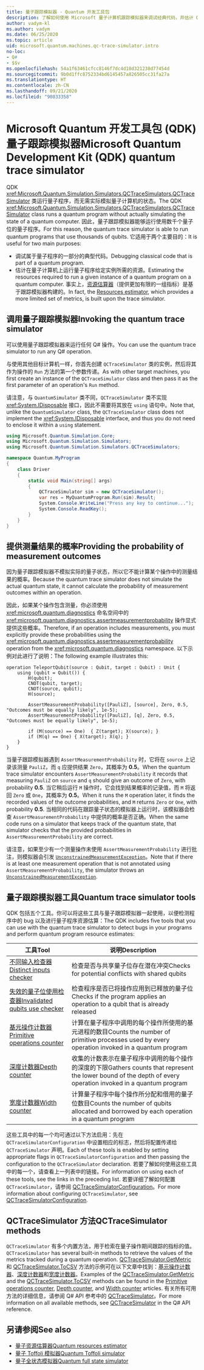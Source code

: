 ```yaml
---
title: 量子跟踪模拟器 - Quantum 开发工具包
description: 了解如何使用 Microsoft 量子计算机跟踪模拟器来调试经典代码，并估计 Q# 程序的资源要求。
author: vadym-kl
ms.author: vadym
ms.date: 06/25/2020
ms.topic: article
uid: microsoft.quantum.machines.qc-trace-simulator.intro
no-loc:
- Q#
- $$v
ms.openlocfilehash: 54a1f63461cfcc8146f7dc4d18d321238d77454d
ms.sourcegitcommit: 9b0d1ffc8752334bd6145457a826505cc31fa27a
ms.translationtype: HT
ms.contentlocale: zh-CN
ms.lasthandoff: 09/21/2020
ms.locfileid: "90833358"
---
```

# <a name="microsoft-quantum-development-kit-qdk-quantum-trace-simulator"></a><span data-ttu-id="5c223-103">Microsoft Quantum 开发工具包 (QDK) 量子跟踪模拟器</span><span class="sxs-lookup"><span data-stu-id="5c223-103">Microsoft Quantum Development Kit (QDK) quantum trace simulator</span></span>

<span data-ttu-id="5c223-104">QDK <xref:Microsoft.Quantum.Simulation.Simulators.QCTraceSimulators.QCTraceSimulator> 类运行量子程序，而无需实际模拟量子计算机的状态。</span><span class="sxs-lookup"><span data-stu-id="5c223-104">The QDK <xref:Microsoft.Quantum.Simulation.Simulators.QCTraceSimulators.QCTraceSimulator> class runs a quantum program without actually simulating the state of a quantum computer.</span></span> <span data-ttu-id="5c223-105">因此，量子跟踪模拟器能够运行使用数千个量子位的量子程序。</span><span class="sxs-lookup"><span data-stu-id="5c223-105">For this reason, the quantum trace simulator is able to run quantum programs that use thousands of qubits.</span></span>  <span data-ttu-id="5c223-106">它适用于两个主要目的：</span><span class="sxs-lookup"><span data-stu-id="5c223-106">It is useful for two main purposes:</span></span> 

* <span data-ttu-id="5c223-107">调试属于量子程序的一部分的典型代码。</span><span class="sxs-lookup"><span data-stu-id="5c223-107">Debugging classical code that is part of a quantum program.</span></span> 
* <span data-ttu-id="5c223-108">估计在量子计算机上运行量子程序给定实例所需的资源。</span><span class="sxs-lookup"><span data-stu-id="5c223-108">Estimating the resources required to run a given instance of a quantum program on a quantum computer.</span></span> <span data-ttu-id="5c223-109">事实上，[资源估算器](xref:microsoft.quantum.machines.resources-estimator)（提供更加有限的一组指标）是基于跟踪模拟器构建的。</span><span class="sxs-lookup"><span data-stu-id="5c223-109">In fact, the [Resources estimator](xref:microsoft.quantum.machines.resources-estimator), which provides a more limited set of metrics, is built upon the trace simulator.</span></span>

## <a name="invoking-the-quantum-trace-simulator"></a><span data-ttu-id="5c223-110">调用量子跟踪模拟器</span><span class="sxs-lookup"><span data-stu-id="5c223-110">Invoking the quantum trace simulator</span></span>

<span data-ttu-id="5c223-111">可以使用量子跟踪模拟器来运行任何 Q# 操作。</span><span class="sxs-lookup"><span data-stu-id="5c223-111">You can use the quantum trace simulator to run any Q# operation.</span></span>

<span data-ttu-id="5c223-112">与使用其他目标计算机一样，你首先创建 `QCTraceSimulator` 类的实例，然后将其作为操作的 `Run` 方法的第一个参数传递。</span><span class="sxs-lookup"><span data-stu-id="5c223-112">As with other target machines, you first create an instance of the `QCTraceSimulator` class and then pass it as the first parameter of an operation's `Run` method.</span></span>

<span data-ttu-id="5c223-113">请注意，与 `QuantumSimulator` 类不同，`QCTraceSimulator` 类不实现 <xref:System.IDisposable> 接口，因此不需要将其放在 `using` 语句中。</span><span class="sxs-lookup"><span data-stu-id="5c223-113">Note that, unlike the `QuantumSimulator` class, the `QCTraceSimulator` class does not implement the <xref:System.IDisposable> interface, and thus you do not need to enclose it within a `using` statement.</span></span>

```csharp
using Microsoft.Quantum.Simulation.Core;
using Microsoft.Quantum.Simulation.Simulators;
using Microsoft.Quantum.Simulation.Simulators.QCTraceSimulators;

namespace Quantum.MyProgram
{
    class Driver
    {
        static void Main(string[] args)
        {
            QCTraceSimulator sim = new QCTraceSimulator();
            var res = MyQuantumProgram.Run(sim).Result;
            System.Console.WriteLine("Press any key to continue...");
            System.Console.ReadKey();
        }
    }
}
```

## <a name="providing-the-probability-of-measurement-outcomes"></a><span data-ttu-id="5c223-114">提供测量结果的概率</span><span class="sxs-lookup"><span data-stu-id="5c223-114">Providing the probability of measurement outcomes</span></span>

<span data-ttu-id="5c223-115">因为量子跟踪模拟器不模拟实际的量子状态，所以它不能计算某个操作中的测量结果的概率。</span><span class="sxs-lookup"><span data-stu-id="5c223-115">Because the quantum trace simulator does not simulate the actual quantum state, it cannot calculate the probability of measurement outcomes within an operation.</span></span> 

<span data-ttu-id="5c223-116">因此，如果某个操作包含测量，你必须使用 <xref:microsoft.quantum.diagnostics> 命名空间中的 <xref:microsoft.quantum.diagnostics.assertmeasurementprobability> 操作显式提供这些概率。</span><span class="sxs-lookup"><span data-stu-id="5c223-116">Therefore, if an operation includes measurements, you must explicitly provide these probabilities using the <xref:microsoft.quantum.diagnostics.assertmeasurementprobability> operation from the <xref:microsoft.quantum.diagnostics> namespace.</span></span> <span data-ttu-id="5c223-117">以下示例对此进行了说明：</span><span class="sxs-lookup"><span data-stu-id="5c223-117">The following example illustrates this:</span></span>

```qsharp
operation TeleportQubit(source : Qubit, target : Qubit) : Unit {
    using (qubit = Qubit()) {
        H(qubit);
        CNOT(qubit, target);
        CNOT(source, qubit);
        H(source);

        AssertMeasurementProbability([PauliZ], [source], Zero, 0.5, "Outcomes must be equally likely", 1e-5);
        AssertMeasurementProbability([PauliZ], [q], Zero, 0.5, "Outcomes must be equally likely", 1e-5);

        if (M(source) == One)  { Z(target); X(source); }
        if (M(q) == One) { X(target); X(q); }
    }
}
```

<span data-ttu-id="5c223-118">当量子跟踪模拟器遇到 `AssertMeasurementProbability` 时，它将在 `source` 上记录该测量 `PauliZ`，而 `q` 应提供结果 `Zero`，其概率为 **0.5**。</span><span class="sxs-lookup"><span data-stu-id="5c223-118">When the quantum trace simulator encounters `AssertMeasurementProbability` it records that measuring `PauliZ` on `source` and `q` should give an outcome of `Zero`, with probability **0.5**.</span></span> <span data-ttu-id="5c223-119">当它稍后运行 `M` 操作时，它会找到结果概率的记录值，而 `M` 将返回 `Zero` 或 `One`，其概率为 **0.5**。</span><span class="sxs-lookup"><span data-stu-id="5c223-119">When it runs the `M` operation later, it finds the recorded values of the outcome probabilities, and `M` returns `Zero` or `One`, with probability **0.5**.</span></span> <span data-ttu-id="5c223-120">当相同的代码在跟踪量子状态的模拟器上运行时，该模拟器会检查 `AssertMeasurementProbability` 中提供的概率是否正确。</span><span class="sxs-lookup"><span data-stu-id="5c223-120">When the same code runs on a simulator that keeps track of the quantum state, that simulator checks that the provided probabilities in `AssertMeasurementProbability` are correct.</span></span>

<span data-ttu-id="5c223-121">请注意，如果至少有一个测量操作未使用 `AssertMeasurementProbability` 进行批注，则模拟器会引发 [`UnconstrainedMeasurementException`](https://docs.microsoft.com/dotnet/api/microsoft.quantum.simulation.simulators.qctracesimulators.unconstrainedmeasurementexception)。</span><span class="sxs-lookup"><span data-stu-id="5c223-121">Note that if there is at least one measurement operation that is not annotated using `AssertMeasurementProbability`, the simulator throws an [`UnconstrainedMeasurementException`](https://docs.microsoft.com/dotnet/api/microsoft.quantum.simulation.simulators.qctracesimulators.unconstrainedmeasurementexception).</span></span>

## <a name="quantum-trace-simulator-tools"></a><span data-ttu-id="5c223-122">量子跟踪模拟器工具</span><span class="sxs-lookup"><span data-stu-id="5c223-122">Quantum trace simulator tools</span></span>

<span data-ttu-id="5c223-123">QDK 包括五个工具。你可以将这些工具与量子跟踪模拟器一起使用，以便检测程序中的 bug 以及进行量子程序资源估算：</span><span class="sxs-lookup"><span data-stu-id="5c223-123">The QDK includes five tools that you can use with the quantum trace simulator to detect bugs in your programs and perform quantum program resource estimates:</span></span> 

|<span data-ttu-id="5c223-124">工具</span><span class="sxs-lookup"><span data-stu-id="5c223-124">Tool</span></span> | <span data-ttu-id="5c223-125">说明</span><span class="sxs-lookup"><span data-stu-id="5c223-125">Description</span></span> |
|-----| -----|
|[<span data-ttu-id="5c223-126">不同输入检查器</span><span class="sxs-lookup"><span data-stu-id="5c223-126">Distinct inputs checker</span></span>](xref:microsoft.quantum.machines.qc-trace-simulator.distinct-inputs) |<span data-ttu-id="5c223-127">检查是否与共享量子位存在潜在冲突</span><span class="sxs-lookup"><span data-stu-id="5c223-127">Checks for potential conflicts with shared qubits</span></span> |
|[<span data-ttu-id="5c223-128">失效的量子位使用检查器</span><span class="sxs-lookup"><span data-stu-id="5c223-128">Invalidated qubits use checker</span></span>](xref:microsoft.quantum.machines.qc-trace-simulator.invalidated-qubits)  |<span data-ttu-id="5c223-129">检查程序是否已将操作应用到已释放的量子位</span><span class="sxs-lookup"><span data-stu-id="5c223-129">Checks if the program applies an operation to a qubit that is already released</span></span> |
|[<span data-ttu-id="5c223-130">基元操作计数器</span><span class="sxs-lookup"><span data-stu-id="5c223-130">Primitive operations counter</span></span>](xref:microsoft.quantum.machines.qc-trace-simulator.primitive-counter)  | <span data-ttu-id="5c223-131">计算在量子程序中调用的每个操作所使用的基元进程的数目</span><span class="sxs-lookup"><span data-stu-id="5c223-131">Counts the number of primitive processes used by every operation invoked in a quantum program</span></span>  |
|[<span data-ttu-id="5c223-132">深度计数器</span><span class="sxs-lookup"><span data-stu-id="5c223-132">Depth counter</span></span>](xref:microsoft.quantum.machines.qc-trace-simulator.depth-counter)  |<span data-ttu-id="5c223-133">收集的计数表示在量子程序中调用的每个操作的深度的下限</span><span class="sxs-lookup"><span data-stu-id="5c223-133">Gathers counts that represent the lower bound of the depth of every operation invoked in a quantum program</span></span>   |
|[<span data-ttu-id="5c223-134">宽度计数器</span><span class="sxs-lookup"><span data-stu-id="5c223-134">Width counter</span></span>](xref:microsoft.quantum.machines.qc-trace-simulator.width-counter)  |<span data-ttu-id="5c223-135">计算量子程序中每个操作所分配和借用的量子位数目</span><span class="sxs-lookup"><span data-stu-id="5c223-135">Counts the number of qubits allocated and borrowed by each operation in a quantum program</span></span> |

<span data-ttu-id="5c223-136">这些工具中的每一个均可通过以下方法启用：先在 `QCTraceSimulatorConfiguration` 中设置相应的标志，然后将配置传递给 `QCTraceSimulator` 声明。</span><span class="sxs-lookup"><span data-stu-id="5c223-136">Each of these tools is enabled by setting appropriate flags in `QCTraceSimulatorConfiguration` and then passing the configuration to the `QCTraceSimulator` declaration.</span></span> <span data-ttu-id="5c223-137">若要了解如何使用这些工具中的每一个，请查看上一列表中的链接。</span><span class="sxs-lookup"><span data-stu-id="5c223-137">For information on using each of these tools, see the links in the preceding list.</span></span> <span data-ttu-id="5c223-138">若要详细了解如何配置 `QCTraceSimulator`，请参阅 [QCTraceSimulatorConfiguration](xref:Microsoft.Quantum.Simulation.Simulators.QCTraceSimulators.QCTraceSimulatorConfiguration)。</span><span class="sxs-lookup"><span data-stu-id="5c223-138">For more information about configuring `QCTraceSimulator`, see [QCTraceSimulatorConfiguration](xref:Microsoft.Quantum.Simulation.Simulators.QCTraceSimulators.QCTraceSimulatorConfiguration).</span></span>

## <a name="qctracesimulator-methods"></a><span data-ttu-id="5c223-139">QCTraceSimulator 方法</span><span class="sxs-lookup"><span data-stu-id="5c223-139">QCTraceSimulator methods</span></span>

<span data-ttu-id="5c223-140">`QCTraceSimulator` 有多个内置方法，用于检索在量子操作期间跟踪的指标的值。</span><span class="sxs-lookup"><span data-stu-id="5c223-140">`QCTraceSimulator` has several built-in methods to retrieve the values of the metrics tracked during a quantum operation.</span></span> <span data-ttu-id="5c223-141">[QCTraceSimulator.GetMetric](https://docs.microsoft.com/dotnet/api/microsoft.quantum.simulation.simulators.qctracesimulators.qctracesimulator.getmetric) 和 [QCTraceSimulator.ToCSV](https://docs.microsoft.com/dotnet/api/microsoft.quantum.simulation.simulators.qctracesimulators.qctracesimulator.tocsv) 方法的示例可在以下文章中找到：[基元操作计数器](xref:microsoft.quantum.machines.qc-trace-simulator.primitive-counter)、[深度计数器](xref:microsoft.quantum.machines.qc-trace-simulator.depth-counter)和[宽度计数器](xref:microsoft.quantum.machines.qc-trace-simulator.width-counter)。</span><span class="sxs-lookup"><span data-stu-id="5c223-141">Examples of the [QCTraceSimulator.GetMetric](https://docs.microsoft.com/dotnet/api/microsoft.quantum.simulation.simulators.qctracesimulators.qctracesimulator.getmetric) and the [QCTraceSimulator.ToCSV](https://docs.microsoft.com/dotnet/api/microsoft.quantum.simulation.simulators.qctracesimulators.qctracesimulator.tocsv) methods can be found in the [Primitive operations counter](xref:microsoft.quantum.machines.qc-trace-simulator.primitive-counter), [Depth counter](xref:microsoft.quantum.machines.qc-trace-simulator.depth-counter), and [Width counter](xref:microsoft.quantum.machines.qc-trace-simulator.width-counter) articles.</span></span> <span data-ttu-id="5c223-142">有关所有可用方法的详细信息，请参阅 Q# API 参考中的 [QCTraceSimulator](xref:Microsoft.Quantum.Simulation.Simulators.QCTraceSimulators.QCTraceSimulator)。</span><span class="sxs-lookup"><span data-stu-id="5c223-142">For more information on all available methods, see [QCTraceSimulator](xref:Microsoft.Quantum.Simulation.Simulators.QCTraceSimulators.QCTraceSimulator) in the Q# API reference.</span></span>  

## <a name="see-also"></a><span data-ttu-id="5c223-143">另请参阅</span><span class="sxs-lookup"><span data-stu-id="5c223-143">See also</span></span>

- [<span data-ttu-id="5c223-144">量子资源估算器</span><span class="sxs-lookup"><span data-stu-id="5c223-144">Quantum resources estimator</span></span>](xref:microsoft.quantum.machines.resources-estimator)
- [<span data-ttu-id="5c223-145">量子 Toffoli 模拟器</span><span class="sxs-lookup"><span data-stu-id="5c223-145">Quantum Toffoli simulator</span></span>](xref:microsoft.quantum.machines.toffoli-simulator)
- [<span data-ttu-id="5c223-146">量子全状态模拟器</span><span class="sxs-lookup"><span data-stu-id="5c223-146">Quantum full state simulator</span></span>](xref:microsoft.quantum.machines.full-state-simulator) 